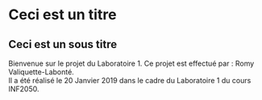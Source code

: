 # Ceci est un titre
## Ceci est un sous titre


Bienvenue sur le projet du Laboratoire 1.
Ce projet est effectué par : Romy Valiquette-Labonté.  
Il a été réalisé le 20 Janvier 2019 dans le cadre du Laboratoire 1 du cours INF2050.
